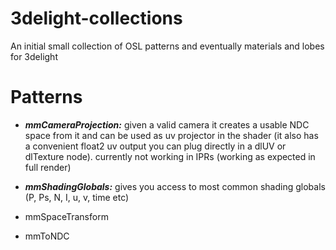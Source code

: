 # 3delight-collections
An initial small collection of OSL patterns and eventually materials and lobes for 3delight

# Patterns

- ***mmCameraProjection:***
given a valid camera it creates a usable NDC space from it and can be used as uv projector in the shader (it also has a convenient float2 uv output you     can plug directly in a dlUV or dlTexture node). currently not working in IPRs (working as expected in full render)
    
- ***mmShadingGlobals:***
    gives you access to most common shading globals (P, Ps, N, I, u, v, time etc)

- mmSpaceTransform
- mmToNDC
